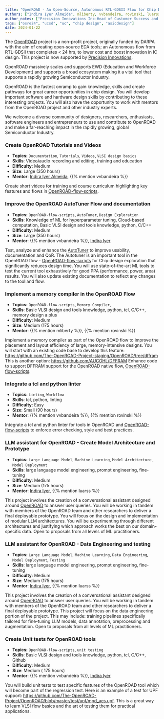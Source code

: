 ```yaml
---
title: "OpenROAD - An Open-Source, Autonomous RTL-GDSII Flow for Chip Design"
authors: ["Indira Iyer Almeida", mliberty, vvbandeira, rovinski, luarss]
author_notes: ["Precision Innovations Inc-Head of Customer Success and Outreach", "V.P Engineering, Precision Innovations- Technical head OpenROAD", "Cloud and DevOps Architect at Precision Innovations & Visiting Scholar UCSD & PhD Candidate UFRGS", "Assistant Professor, New York University", "Student at National University of Singapore"]
tags: ["osre24", "ucsd", "uc", "chip design", "asicdesign"]
date: 2024-01-22
---
```


The [OpenROAD](https://theopenroadproject.org) project is a non-profit project, originally funded by DARPA with the aim of creating open-source EDA tools; an Autonomous flow from RTL-GDSII that completes < 24 hrs,  to lower cost and boost innovation in IC design. This project is now supported by [Precision Innovations](precisioninno.com).

OpenROAD massively scales and supports EWD (Education and Workforce Development) and supports a broad ecosystem making it a vital tool that supports a rapidly growing Semiconductor Industry. 

OpenROAD is the fastest onramp to gain knowledge, skills and create pathways for great career opportunities in chip design. You will develop important software and hardware design skills by contributing to these interesting projects. You will also have the opportunity to work with mentors from the OpenROAD project and other industry experts.

We welcome a diverse community of designers, researchers, enthusiasts, software engineers and entrepreneurs to use and contribute to OpenROAD and make a far-reaching impact in the rapidly growing, global Semiconductor Industry.

### Create OpenROAD Tutorials and Videos 

  * **Topics**: `Documentation`, `Tutorials`, `Videos`, `VLSI design basics`
  * **Skills**:  Video/audio recording and editing, training and education
  * **Difficulty**: Medium
  * **Size**:  Large (350 hours)
  * **Mentor**: [Indira Iyer Almeida](mailto:iiyer@precisioninno.com), {{% mention vvbandeira %}}

Create short videos for training and course curriculum highlighting key features and flows in  [OpenROAD-flow-scripts](https://github.com/The-OpenROAD-Project/OpenROAD-flow-scripts). 

### Improve the OpenROAD AutoTuner Flow and documentation
 * **Topics**: `OpenROAD-flow-scripts`, `AutoTuner`, `Design Exploration`
  * **Skills**: Knowledge of ML for hyperparameter tuning, Cloud-based computation, Basic VLSI design and tools knowledge, python, C/C++
  * **Difficulty**: Medium
  * **Size**: Large (350 hours) 
  * **Mentor**: {{% mention vvbandeira %}}, [Indira Iyer ](mailto:iiyer@precisioninno.com)

Test, analyze and enhance the [AutoTuner](https://openroad-flow-scripts.readthedocs.io/en/latest/user/InstructionsForAutoTuner.html) to improve usability, documentation and QoR. The Autotuner is an important tool in the OpenROAD flow - [OpenROAD-flow-scripts](https://github.com/The-OpenROAD-Project/OpenROAD-flow-scripts) for Chip design exploration that significantly reduces design time.  You will use state-of-the-art ML tools to test the current tool exhaustively for good PPA (performance, power, area) results. You will also update existing documentation to reflect any changes to the tool and flow.

### Implement a memory compiler in the OpenROAD Flow
 * **Topics**: `OpenROAD-flow-scripts`, `Memory Compiler`, 
  * **Skills**: Basic VLSI design and tools knowledge, python, tcl,  C/C++, memory design a plus
  * **Difficulty**: Medium
  * **Size**: Medium (175 hours) 
  * **Mentor**: {{% mention mliberty %}}, {{% mention rovinski %}}

Implement a memory compiler as part of the OpenROAD flow to improve the placement and layout efficiency of large, memory-intensive designs. You will start with an existing code base to develop this feature: https://github.com/The-OpenROAD-Project-staging/OpenROAD/tree/dffram
This is another option: https://github.com/AUCOHL/DFFRAM
Enhance code to support DFFRAM support for the OpenROAD native flow, [OpenROAD-flow-scripts](https://github.com/The-OpenROAD-Project/OpenROAD-flow-scripts).

### Integrate a tcl and python linter 

  * **Topics**: `Linting`, `Workflow`
  * **Skills**: tcl,  python, linting
  * **Difficulty**: Easy
  * **Size**: Small  (90 hours) 
  * **Mentor**: {{% mention vvbandeira %}}, {{% mention rovinski %}}

Integrate a tcl and python linter for tools in OpenROAD and [OpenROAD-flow-scripts](https://github.com/The-OpenROAD-Project/OpenROAD-flow-scripts) to enforce error checking, style and best practices.


### LLM assistant for OpenROAD - Create Model Architecture and Prototype

  * **Topics**: `Large Language Model`, `Machine Learning`, `Model Architecture`, `Model Deployment`
  * **Skills**:  large language model engineering, prompt engineering, fine-tuning
  * **Difficulty**: Medium
  * **Size**: Medium  (175 hours) 
  * **Mentor**: [Indira Iyer](mailto:iiyer@precisioninno.com), {{% mention luarss %}} 

This project involves the creation of a conversational assistant designed around [OpenROAD](https://github.com/The-OpenROAD-Project/OpenROAD) to answer user queries. You will be working in tandem with members of the OpenROAD team and other researchers to deliver a final deployable prototype. You will focus on the design and implementation of modular LLM architectures. You will be experimenting through different architectures and justifying which approach works the best on our domain-specific data. Open to proposals from all levels of ML practitioners.

### LLM assistant for OpenROAD - Data Engineering and testing

  * **Topics**: `Large Language Model`, `Machine Learning`, `Data Engineering`, `Model Deployment`, `Testing`
  * **Skills**:  large language model engineering, prompt engineering, fine-tuning
  * **Difficulty**: Medium
  * **Size**: Medium (175 hours) 
  * **Mentor**: [Indira Iyer](mailto:iiyer@precisioninno.com), {{% mention luarss %}} 

This project involves the creation of a conversational assistant designed around [OpenROAD](https://github.com/The-OpenROAD-Project/OpenROAD) to answer user queries. You will be working in tandem with members of the OpenROAD team and other researchers to deliver a final deployable prototype. This project  will focus on the data engineering portion of the project. This may include: training pipelines specifically tailored for fine-tuning LLM models, data annotation, preprocessing and augmentation. Open to proposals from all levels of ML practitioners.

### Create Unit tests for OpenROAD tools
 * **Topics**: `OpenROAD-flow-scripts`, `unit testing`
  * **Skills**: Basic VLSI design and tools knowledge, python, tcl,  C/C++, Github
  * **Difficulty**: Medium
  * **Size**: Medium ( 175 hours) 
  * **Mentor**: {{% mention vvbandeira %}}, [Indira Iyer ](mailto:iiyer@precisioninno.com)

You will build unit tests to test specific features of the OpenROAD tool which will become part of the regression test. Here is an example of a test for UPF support: https://github.com/The-OpenROAD-Project/OpenROAD/blob/master/test/upf/mpd_aes.upf.
This is a great way to learn VLSI flow basics and the art of testing them for practical applications.

